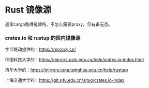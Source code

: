 # Rust 镜像源



通常cargo跑得挺顺畅，不怎么需要proxy。但有备无患。

### crates.io 和 rustup 的国内镜像源

字节跳动提供的：https://rsproxy.cn/

中国科技大学的：https://mirrors.ustc.edu.cn/help/crates.io-index.html

清华大学的：https://mirrors.tuna.tsinghua.edu.cn/help/rustup/

上海交通大学的：https://git.sjtu.edu.cn/sjtug/crates.io-index
